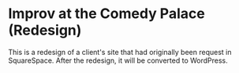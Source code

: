 # Improv at the Comedy Palace (Redesign)

This is a redesign of a client's site that had originally been request in SquareSpace.  After the redesign, it will be converted to WordPress.